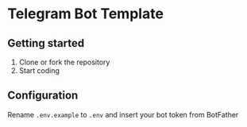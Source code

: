 # Telegram Bot Template

## Getting started

1. Clone or fork the repository
2. Start coding

## Configuration

Rename `.env.example` to `.env` and insert your bot token from BotFather
